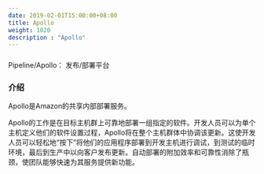 ```yaml
---
date: 2019-02-01T15:00:00+08:00
title: Apollo
weight: 1020
description : "Apollo"
---
```


### 

Pipeline/Apollo： 发布/部署平台

### 介绍

Apollo是Amazon的共享内部部署服务。

Apollo的工作是在目标主机群上可靠地部署一组指定的软件。开发人员可以为单个主机定义他们的软件设置过程，Apollo将在整个主机群体中协调该更新。这使开发人员可以轻松地“按下”将他们的应用程序部署到开发主机进行调试，到测试的临时环境，最后到生产中以向客户发布更新。自动部署的附加效率和可靠性消除了瓶颈，使团队能够快速为其服务提供新功能。

